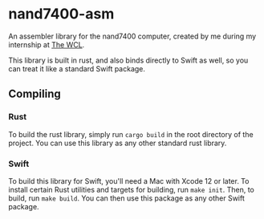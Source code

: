 # nand7400-asm

An assembler library for the nand7400 computer, created by me during my internship at [The WCL](https://thewcl.com).

This library is built in rust, and also binds directly to Swift as well, so you can treat it like a standard Swift package.

## Compiling

### Rust

To build the rust library, simply run `cargo build` in the root directory of the project. You can use this library as any other standard rust library.

### Swift

To build this library for Swift, you'll need a Mac with Xcode 12 or later. To install certain Rust utilities and targets for building, run `make init`. Then, to build, run `make build`. You can then use this package as any other Swift package.
